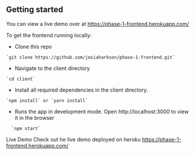 
## Getting started

You can view a live demo over at https://phase-1-frontend.herokuapp.com/

To get the frontend running locally:

- Clone this repo
```shell
`git clone https://github.com/josiaharkson/phase-1-frontend.git`
```
- Navigate to the client directory
```shell 
`cd client`
```
- Install all required dependencies in the client directory. 
```shell 
`npm install` or `yarn install`
```
- Runs the app in development mode. Open http://localhost:3000 to view it in the browser
```shell 
  `npm start`
```
 
Live Demo Check out he live demo deployed on heroku
https://phase-1-frontend.herokuapp.com/
  

